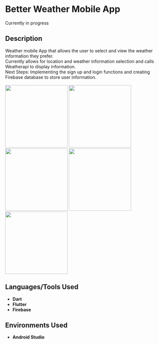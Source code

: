 <h1>Better Weather Mobile App</h1>
Currently in progress

<h2>Description</h2>
Weather mobile App that allows the user to select and view the weather information they prefer.
<br>
Currently allows for location and weather information selection and calls Weatherapi to display information.
<br>
Next Steps: Implementing the sign up and login functions and creating Firebase database to store user information.
<br>
<br>
<img src="https://github.com/mirandaryan/BetterWeather/assets/89944794/ce628ac3-bb6a-440c-a95f-6c92965ec64b" width="200" padding="50px" />
<img src="https://github.com/mirandaryan/BetterWeather/assets/89944794/93e209ee-872a-4064-bf40-e27256d10f05" width="200" />
<img src="https://github.com/mirandaryan/BetterWeather/assets/89944794/0c624617-c509-46c2-8209-1953119fbb2b" width="200" />
<img src="https://github.com/mirandaryan/BetterWeather/assets/89944794/3d0306bf-9719-4817-9ffb-702cdeccc94d" width="200" />
<img src="https://github.com/mirandaryan/BetterWeather/assets/89944794/483fc160-4c2c-4e8e-a9e5-a108c110569f" width="200" />


<h2>Languages/Tools Used</h2>

- <b>Dart</b>
- <b>Flutter</b>
- <b>Firebase</b>

<h2>Environments Used </h2>

- <b>Android Studio</b>
